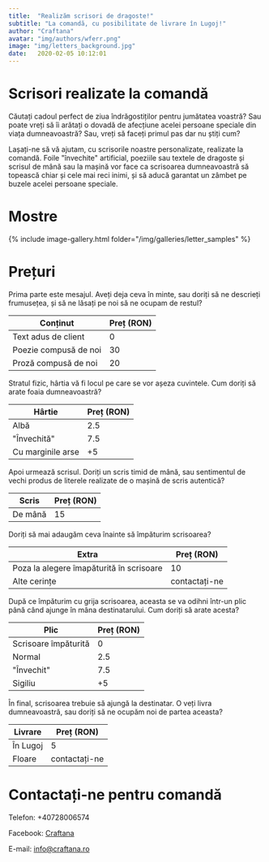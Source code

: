 ```yaml
---
title:  "Realizăm scrisori de dragoste!"
subtitle: "La comandă, cu posibilitate de livrare în Lugoj!"
author: "Craftana"
avatar: "img/authors/wferr.png"
image: "img/letters_background.jpg"
date:   2020-02-05 10:12:01
---
```


# Scrisori realizate la comandă

Căutați cadoul perfect de ziua îndrăgostiților pentru jumătatea voastră? Sau poate vreți să îi arătați o dovadă de afecțiune acelei persoane speciale din viața dumneavoastră? Sau, vreți să faceți primul pas dar nu știți cum? 

Lașați-ne să vă ajutam, cu scrisorile noastre personalizate, realizate la comandă. Foile "învechite" artificial, poeziile sau textele de dragoste și scrisul de mână sau la mașină vor face ca scrisoarea dumneavoastră să topească chiar și cele mai reci inimi, și să aducă garantat un zâmbet pe buzele acelei persoane speciale.

# Mostre

{% include image-gallery.html folder="/img/galleries/letter_samples" %}

# Prețuri
Prima parte este mesajul. Aveți deja ceva în minte, sau doriți să ne descrieți frumusețea, și să ne lăsați pe noi să ne ocupam de restul? 

| Conținut                                | Preț (RON) |
|-----------------------------------------|------------|
| Text adus de client                     | 0          |
| Poezie compusă de noi                   | 30         |
| Proză compusă de noi                    | 20         |

Stratul fizic, hârtia vă fi locul pe care se vor așeza cuvintele. Cum doriți să arate foaia dumneavoastră?

| Hârtie          | Preț (RON) |
|-----------------|------|
| Albă            | 2.5  |
| "Învechită"     | 7.5  |
| Cu marginile arse | +5    |

Apoi urmează scrisul. Doriți un scris timid de mână, sau sentimentul de vechi produs de literele realizate de o mașină de scris autentică?

| Scris     | Preț (RON) |
|-----------|------|
| De mână   | 15   |

Doriți să mai adaugăm ceva înainte să împăturim scrisoarea?

| Extra                                   | Preț (RON)    |
|-----------------------------------------|---------------|
| Poza la alegere îmapăturită în scrisoare| 10            |
| Alte cerințe                            | contactați-ne |

După ce împăturim cu grija scrisoarea, aceasta se va odihni într-un plic până când ajunge în mâna destinatarului. Cum doriți să arate acesta?

| Plic       | Preț (RON) |
|------------|------------|
| Scrisoare împăturită     | 0        |
| Normal     | 2.5        |
| "Învechit" | 7.5        |
| Sigiliu    | +5          |

În final, scrisoarea trebuie să ajungă la destinatar. O veți livra dumneavoastră, sau doriți să ne ocupăm noi de partea aceasta?

| Livrare  | Preț (RON)    |
|----------|---------------|
| În Lugoj | 5             |
| Floare   | contactați-ne |


# Contactați-ne pentru comandă

Telefon: +40728006574

Facebook: [Craftana](https://www.facebook.com/craftana.lugoj/ "Pagina de Facebook")

E-mail: <a href="mailto:info@craftana.ro">info@craftana.ro</a>

